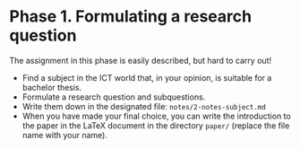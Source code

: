 # Phase 1. Formulating a research question

The assignment in this phase is easily described, but hard to carry out!

- Find a subject in the ICT world that, in your opinion, is suitable for a bachelor thesis.
- Formulate a research question and subquestions.
- Write them down in the designated file: `notes/2-notes-subject.md`
- When you have made your final choice, you can write the introduction to the paper in the LaTeX document in the directory `paper/` (replace the file name with your name).
